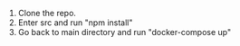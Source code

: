1. Clone the repo.
2. Enter src and run "npm install"
3. Go back to main directory and run "docker-compose up"